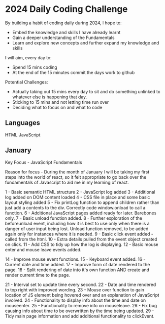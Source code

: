 # 2024 Daily Coding Challenge

By building a habit of coding daily during 2024, I hope to:
- Embed the knowledge and skills I have already learnt
- Gain a deeper understanding of the Fundamentals
- Learn and explore new concepts and further expand my knowledge and skills

I will aim, every day to:
- Spend 15 mins coding
- At the end of the 15 minutes commit the days work to github

Potential Challenges:
- Actually taking out 15 mins every day to sit and do something unlinked to whatever else is happening that day.
- Sticking to 15 mins and not letting time run over
- Deciding what to focus on and what to code

## Languages

HTML
JavaScript

## January

Key Focus - JavaScript Fundamentals

Reason for focus - During the month of January I will be taking my first steps into the world of react, so it felt appropriate to go back over the fundamentals of Javascript to aid me in my learning of react.

1 - Basic semantic HTML structure
2 - JavaScript log added
3 - Additional log added on DOM content loaded
4 - CSS file in place and some basic layout styling added
5 - Fix printLog function to append children rather than just add a contents to the div. Correctly code window.onload to call a function.
6 - Additional JavaScript pages added ready for later. Barebones only.
7 - Basic unload function added.
8 - Further exploration of the beforeunload event, including how it is best to use only when there is a danger of user input being lost. Unload function removed, to be added again only for instances where it is needed.
9 - Basic click event added - called from the html.
10 - Extra details pulled from the event object created on click.
11 - Add CSS to tidy up how the log is displaying.
12 - Basic mouse enter and mouse leave events added.

14 - Improve mouse event functions.
15 - Keyboard event added.
16 - Current date and time added.
17 - Improve form of date rendered to the page.
18 - Split rendering of date into it's own function AND create and render current time to the page.

21 - Interval set to update time every second.
22 - Date and time rendered to top right with improved wording.
23 - Mouse over function to gain location of JS element being hovered over and an explanation of JavaScript involved.
24 - Functionality to display info about the time and date on mouseenter.
25 - Functionality to remove info on mouseleave.
26 - Fix bug causing info about time to be overwritten by the time being updated.
29 - Tidy main page information and add additional functionality to clickEvent.